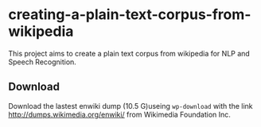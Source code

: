 creating-a-plain-text-corpus-from-wikipedia
===========================================

This project aims to create a plain text corpus from wikipedia for NLP and Speech Recognition.

Download 
--------

Download the lastest enwiki dump (10.5 G)useing <code>wp-download</code> with the link http://dumps.wikimedia.org/enwiki/ from Wikimedia Foundation Inc.
